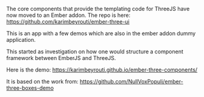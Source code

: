 The core components that provide the templating code for ThreeJS have now moved to an Ember 
addon. The repo is here: https://github.com/karimbeyrouti/ember-three-ui

This is an app with a few demos which are also in the ember addon dummy application.


This started as investigation on how one would structure a component
framework between EmberJS and ThreeJS.
 
Here is the demo: https://karimbeyrouti.github.io/ember-three-components/

It is based on the work from: https://github.com/NullVoxPopuli/ember-three-boxes-demo


